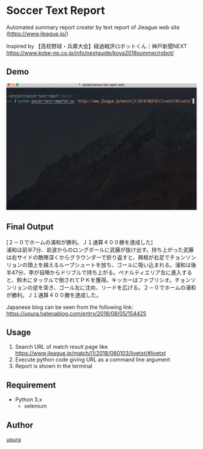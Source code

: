 Soccer Text Report
===
Automated summary report creater by text report of Jleague web site (https://www.jleague.jp/)

Inspired by 【高校野球・兵庫大会】経過戦評ロボットくん｜神戸新聞NEXT  
https://www.kobe-np.co.jp/info/nextguide/koya2018summer/robot/

## Demo
![demo](./demo/demo.gif)

## Final Output

[２－０でホームの浦和が勝利。Ｊ１通算４００勝を達成した]  
浦和は前半7分、岩波からのロングボールに武藤が抜け出す。持ち上がった武藤は右サイドの敵陣深くからグラウンダーで折り返すと、興梠が右足でチョンソンリョンの頭上を越えるループシュートを放ち、ゴールに吸い込まれる。浦和は後半47分、李が自陣からドリブルで持ち上がる。ペナルティエリア左に進入すると、鈴木にタックルで倒されてＰＫを獲得。キッカーはファブリシオ。チョンソンリョンの逆を突き、ゴール左に沈め、リードを広げる。２－０でホームの浦和が勝利。Ｊ１通算４００勝を達成した。

Japanese blog can be seen from the following link:  
https://upura.hatenablog.com/entry/2018/08/05/154425

## Usage
1. Search URL of match result page like https://www.jleague.jp/match/j1/2018/080103/livetxt/#livetxt 
1. Execute python code giving URL as a command line argument
1. Report is shown in the terminal

## Requirement
- Python 3.x
    - selenium

## Author

[upura](https://github.com/upura)
